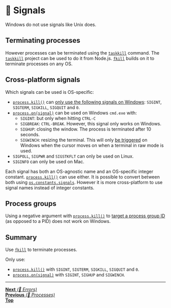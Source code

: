 # 📡 Signals

Windows do not use signals like Unix does.

## Terminating processes

However processes can be terminated using the
[`taskkill`](https://docs.microsoft.com/en-us/windows-server/administration/windows-commands/taskkill)
command. The [`taskkill`](https://github.com/sindresorhus/taskkill) project can
be used to do it from Node.js. [`fkill`](https://github.com/sindresorhus/fkill)
builds on it to terminate processes on any OS.

## Cross-platform signals

Which signals can be used is OS-specific:

- [`process.kill()`](https://nodejs.org/api/process.html#process_process_kill_pid_signal)
  can
  [only use the following signals on Windows](https://nodejs.org/api/process.html#process_signal_events):
  `SIGINT`, `SIGTERM`, `SIGKILL`, `SIGQUIT` and `0`.
- [`process.on(signal)`](https://nodejs.org/api/process.html#process_signal_events)
  can be used on Windows `cmd.exe` with:
  - `SIGINT`: but only when hitting `CTRL-C`
  - `SIGBREAK`: `CTRL-BREAK`. However, this signal only works on Windows.
  - `SIGHUP`: closing the window. The process is terminated after 10 seconds.
  - `SIGWINCH`: resizing the terminal. This will only
    [be triggered](https://nodejs.org/api/process.html#process_signal_events) on
    Windows when the cursor moves on when a terminal in raw mode is used.
- `SIGPOLL`, `SIGPWR` and `SIGSTKFLT` can only be used on Linux.
- `SIGINFO` can only be used on Mac.

Each signal has both an OS-agnostic name and an OS-specific integer constant.
[`process.kill()`](https://nodejs.org/api/process.html#process_process_kill_pid_signal)
can use either. It is possible to convert between both using
[`os.constants.signals`](https://nodejs.org/api/os.html#os_signal_constants).
However it is more cross-platform to use signal names instead of integer
constants.

## Process groups

Using a negative argument with
[`process.kill()`](https://nodejs.org/api/process.html#process_process_kill_pid_signal)
to [target a process group ID](https://linux.die.net/man/2/kill) (as opposed to
a PID) does not work on Windows.

## Summary

Use [`fkill`](https://github.com/sindresorhus/fkill) to terminate processes.

Only use:

- [`process.kill()`](https://nodejs.org/api/process.html#process_process_kill_pid_signal)
  with `SIGINT`, `SIGTERM`, `SIGKILL`, `SIGQUIT` and `0`.
- [`process.on(signal)`](https://nodejs.org/api/process.html#process_signal_events)
  with `SIGINT`, `SIGHUP` and `SIGWINCH`.

<hr>

[**Next** _(📡 Errors)_](errors.md)\
[**Previous** _(📡 Processes)_](processes.md)\
[**Top**](README.md)
